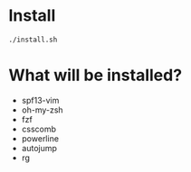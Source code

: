 # Install

```
./install.sh
```

# What will be installed?

* spf13-vim
* oh-my-zsh
* fzf
* csscomb
* powerline
* autojump
* rg
